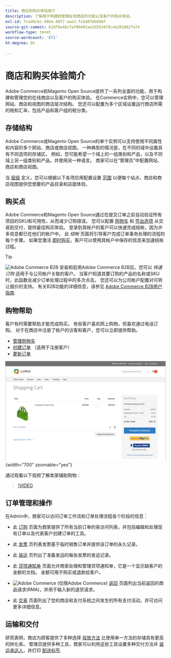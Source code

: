 ```yaml
---
title: 商店和购买体验简介
description: 了解用于构建和管理在线商店的功能以及客户的购买体验。
exl-id: 7ced9cbc-49b4-48f7-aae2-fcb48fdb888f
source-git-commit: 61df9a4bcfaf09491ae2d353478ceb281082fa74
workflow-type: tm+mt
source-wordcount: '671'
ht-degree: 0%

---
```


# 商店和购买体验简介

Adobe Commerce和Magento Open Source提供了一系列全面的功能，用于构建和管理您的在线商店以及客户的购买体验。 在Commerce实例中，您可以管理网站、商店和视图的商店层次结构。 您还可以配置为多个区域设置运行商店所需的税和汇率，包括产品和客户组的税分类。

## 存储结构

Adobe Commerce或Magento Open Source的单个实例可以支持使用不同属性和内容的多个网站、商店或商店视图。 一种典型的情况是，在不同的域中设置具有不同选项的存储区。 例如，您可能希望一个域上的一组类别和产品，以及不同域上另一组类别和产品，并使用另一种语言。 商家可以在“管理员”中配置网站、商店和商店视图。

当 [层级](stores.md) 定义，您可以根据以下各项应用配置设置 [范围](../getting-started/websites-stores-views.md#scope-settings) 以便每个站点、商店和商店视图提供您想要的产品目录和店面体验。

## 购买点

Adobe Commerce和Magento Open Source通过在提交订单之前自动验证所有项目的SKU和可用性，从而减少订购错误。 您可以配置 [购物车](cart.md) 和 [签出选项](checkout-process.md) 从交易到交付，提供最佳购买体验。 登录到其帐户的客户可以快速完成结帐，因为许多信息都已在他们的帐户中。 此 _结帐_ 页面将引导客户完成订单事务处理的流程的每个步骤。 如果您激活 [即时购买](checkout-instant-purchase.md)，客户可以使用其帐户中保存的信息来加速结账过程。

>[!TIP]
>
>![Adobe Commerce B2B](../assets/b2b.svg) 安装和启用Adobe Commerce B2B后，您可以 _快速订购_ 适用于与公司帐户关联的客户。 当客户知道其要订购的产品的名称或SKU时，此函数会减少订单处理过程中的多次点击。 您还可以为公司帐户配置对可转让报价的支持。 有关B2B功能的详细信息，请参见 [Adobe Commerce B2B用户指南](https://experienceleague.adobe.com/docs/commerce-admin/b2b/introduction.html).

## 购物帮助

客户有时需要帮助才能完成购买。 有些客户喜欢网上购物，但喜欢通过电话订购。 对于在商店中注册了帐户的访客和客户，您可以立即提供帮助。

- [管理购物车](shopping-assisted-cart-manage.md)
- [创建订单](customer-account-create-order.md) （适用于注册客户）
- [更新订单](order-update.md)

![购物车](./assets/storefront-cart-price-group-discount.png){width="700" zoomable="yes"}

通过观看以下视频了解卖家辅助购物：

>[!VIDEO](https://video.tv.adobe.com/v/343662/?quality=12)

## 订单管理和操作

在Admin中，商家可以访问订单工作流和订单处理流程各个阶段的信息：

- 此 [订购](orders.md) 页面为商家提供了所有当前订单的易访问列表，并包括编辑和处理现有订单以及代表客户创建订单的工具。

- 此 [发票](invoices.md) 页列表发票基于临时销售订单并提供该订单的永久记录。

- 此 [装运](shipments.md) 页列出了准备发运的每张发票的发运记录。

- 此 [贷项通知单](credit-memos.md) 页面允许商家处理和管理贷项通知单，它是一个显示缺客户的金额的文档。 金额可用于购买或退款给客户。

- ![Adobe Commerce](../assets/adobe-logo.svg) (仅限Adobe Commerce) [返回](returns.md) 页面列出当前返回的商品请求(RMA)，并用于输入新的退货请求。

- 此 [交易](transactions.md) 页面列出了您的商店和支付系统之间发生的所有支付活动，并可访问更多详细信息。

## 运输和交付

研究表明，商店为顾客提供了多种选择 [投放方法](delivery.md) 比使用单一方法的存储具有更高的转化率。 管理员提供多种工具，商家可以利用这些工具设置多种交付方法并 [装运承运人](carriers.md)，并打印 [配送标签](shipping-labels.md).
